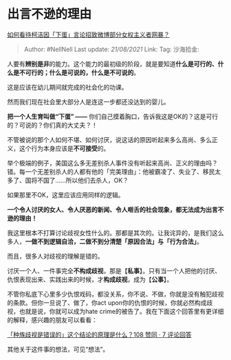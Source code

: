 # 出言不逊的理由
[如何看待柯洁因「下蛋」言论招致微博部分女权主义者网暴？](https://www.zhihu.com/question/352544032/answer/872291287)

> Author: #NellNell
> Last update: *21/08/2021*
> Link:
> Tag:
> 沙海拾金:

人要有**辨别是非**的能力。这个能力的最初级的阶段，就是要知道**什么是可行的、什么是不可行的；什么是可说的，什么是不可说的**。

这是应该在幼儿期间就完成的社会化的功课。

然而我们现在社会里大部分人是连这一步都还没达到的婴儿。

**把一个人生育叫做“下蛋” ——** 你们自己摸着胸口，告诉我这是OK的？这是可行的？可说的？你们真的大丈夫？！

不管被说的那个人如何不堪、如何讨厌，说这话的原因听起来多么高尚、多么正义，这个行为本身应该是**不可接受**的。

举个极端的例子，美国这么多无差别杀人事件没有听起来高尚、正义的理由吗？错。每一个无差别杀人的人都有他的「完美理由」：他被霸凌了、失业了、移民太多了、国将不国了……所以他们去杀人，OK？

如果那里不OK，这里应该应用同样的逻辑。

**一个令人讨厌的女人、令人厌恶的新闻、令人咂舌的社会现象，都无法成为出言不逊的理由！**

我这里根本不打算讨论歧视女性什么的。那都是其次的。让我诧异的，是我们这么多人，**一做不到逻辑自洽，二做不到分清楚「原因合法」与「行为合法」**。

而且，很多人对歧视的理解是错的。

讨厌一个人、一件事完全**不构成歧视**，那是【**私事**】。只有当一个人把他的讨厌、仇恨表现出来、实践出来的时候，才**构成歧视**，成为【**公事**】。

不管你私底下心里多少仇恨戏码，都没关系，你不说、不做，你就是没有触犯歧视的条款。但你一旦说了、做了，你act upon你的仇恨的时候，你就必然构成歧视，也就是说，你就可以成为hate crime的被告了。我在下面这个回答里有更详细的解释，感兴趣的朋友可以看看：

[「种族歧视是错误的」这个结论的原理是什么？108 赞同 · 7 评论回答](https://www.zhihu.com/question/343791709/answer/814480186)

其他关于这件事的想法，可见“想法”。
